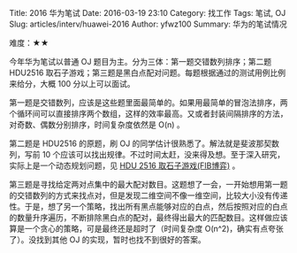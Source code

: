 Title: 2016 华为笔试
Date: 2016-03-19 23:10
Category: 找工作
Tags: 笔试, OJ
Slug: articles/interv/huawei-2016
Author: yfwz100
Summary: 华为的笔试情况

难度：★★

今年华为笔试以普通 OJ 题目为主。分为三体：第一题交错数列排序；第二题 HDU2516 取石子游戏；第三题是黑白点配对问题。每题根据通过的测试用例比例来给分，大概 100 分以上可以面试。

第一题是交错数列，应该是这些题里面最简单的。如果用最简单的冒泡法排序，两个循环间可以直接排序两个数组，这样的效率最高。又或者封装间隔排序的方法，对奇数、偶数分别排序，时间复杂度依然是 O(n) 。

第二题是 HDU2516 的原题，刷 OJ 的同学估计很熟悉了。解法就是斐波那契数列，写前 10 个应该可以找出规律。不过时间太赶，没来得及想。至于深入研究，实际上是一个动态规划问题，见 [HDU 2516 取石子游戏(FIB博弈)](http://www.cnblogs.com/kuangbin/p/3205070.html) 。

第三题是寻找给定两对点集中的最大配对数目。这题想了一会，一开始想用第一题的交错数列的方式来找点对，但是发现二维空间不像一维空间，比较大小没有传递性。于是，想了另一个策略，找出所有黑点能够对应的白点，然后按照对应的白点的数量升序遍历，不断排除黑白点的配对，最终得出最大的匹配数目。这样做应该算是一个贪心的策略，可是最终还是超时了（时间复杂度 O(n^2)，确实有点夸张了）。没找到其他 OJ 的实现，暂时也找不到很好的答案。
